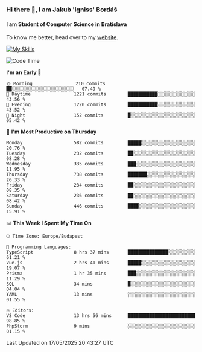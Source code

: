 ### Hi there 👋, I am Jakub 'igniss' Bordáš

#### I am Student of Computer Science in Bratislava
To know me better, head over to my [website](https://bordas.sk).

[![My Skills](https://skillicons.dev/icons?i=js,typescript,html,css,figma,svelte,vue,next,postgresql,nest,express,nodejs)](https://bordas.sk)


<!--START_SECTION:waka-->
![Code Time](http://img.shields.io/badge/Code%20Time-1%2C897%20hrs%202%20mins-blue)

**I'm an Early 🐤** 

```text
🌞 Morning                210 commits         ██░░░░░░░░░░░░░░░░░░░░░░░   07.49 % 
🌆 Daytime                1221 commits        ███████████░░░░░░░░░░░░░░   43.56 % 
🌃 Evening                1220 commits        ███████████░░░░░░░░░░░░░░   43.52 % 
🌙 Night                  152 commits         █░░░░░░░░░░░░░░░░░░░░░░░░   05.42 % 
```
📅 **I'm Most Productive on Thursday** 

```text
Monday                   582 commits         █████░░░░░░░░░░░░░░░░░░░░   20.76 % 
Tuesday                  232 commits         ██░░░░░░░░░░░░░░░░░░░░░░░   08.28 % 
Wednesday                335 commits         ███░░░░░░░░░░░░░░░░░░░░░░   11.95 % 
Thursday                 738 commits         ███████░░░░░░░░░░░░░░░░░░   26.33 % 
Friday                   234 commits         ██░░░░░░░░░░░░░░░░░░░░░░░   08.35 % 
Saturday                 236 commits         ██░░░░░░░░░░░░░░░░░░░░░░░   08.42 % 
Sunday                   446 commits         ████░░░░░░░░░░░░░░░░░░░░░   15.91 % 
```


📊 **This Week I Spent My Time On** 

```text
🕑︎ Time Zone: Europe/Budapest

💬 Programming Languages: 
TypeScript               8 hrs 37 mins       ███████████████░░░░░░░░░░   61.21 % 
Vue.js                   2 hrs 41 mins       █████░░░░░░░░░░░░░░░░░░░░   19.07 % 
Prisma                   1 hr 35 mins        ███░░░░░░░░░░░░░░░░░░░░░░   11.29 % 
SQL                      34 mins             █░░░░░░░░░░░░░░░░░░░░░░░░   04.04 % 
YAML                     13 mins             ░░░░░░░░░░░░░░░░░░░░░░░░░   01.55 % 

🔥 Editors: 
VS Code                  13 hrs 56 mins      █████████████████████████   98.85 % 
PhpStorm                 9 mins              ░░░░░░░░░░░░░░░░░░░░░░░░░   01.15 % 
```


 Last Updated on 17/05/2025 20:43:27 UTC
<!--END_SECTION:waka-->
